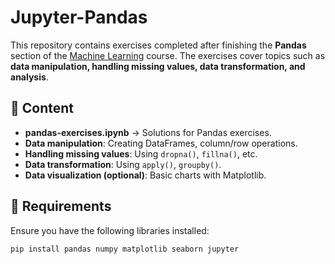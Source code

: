 # Jupyter-Pandas
This repository contains exercises completed after finishing the **Pandas** section of the [Machine Learning](#) course. The exercises cover topics such as **data manipulation, handling missing values, data transformation, and analysis**.

## 🚀 Content
- **pandas-exercises.ipynb** → Solutions for Pandas exercises.
- **Data manipulation**: Creating DataFrames, column/row operations.
- **Handling missing values**: Using `dropna()`, `fillna()`, etc.
- **Data transformation**: Using `apply()`, `groupby()`.
- **Data visualization (optional)**: Basic charts with Matplotlib.

## 🔧 Requirements
Ensure you have the following libraries installed:
```bash
pip install pandas numpy matplotlib seaborn jupyter
